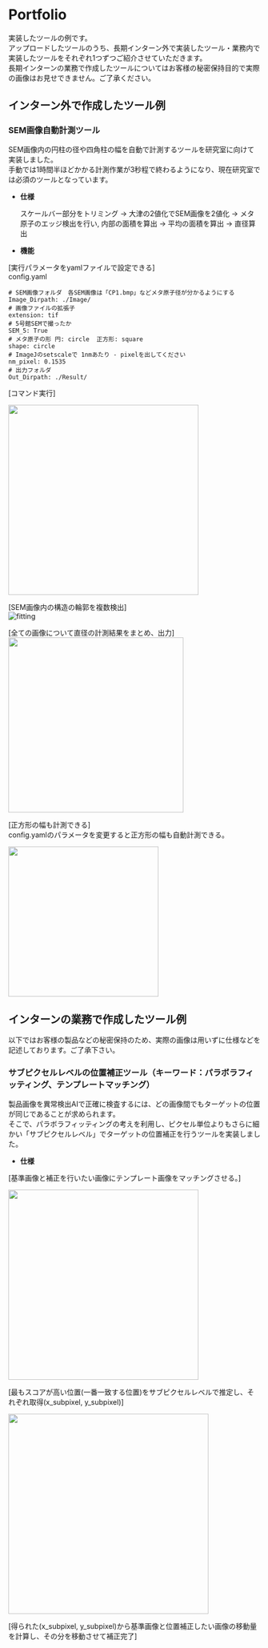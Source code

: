 # Portfolio
実装したツールの例です。  
アップロードしたツールのうち、長期インターン外で実装したツール・業務内で実装したツールをそれぞれ1つずつご紹介させていただきます。  
長期インターンの業務で作成したツールについてはお客様の秘密保持目的で実際の画像はお見せできません。ご了承ください。
## インターン外で作成したツール例
### SEM画像自動計測ツール
SEM画像内の円柱の径や四角柱の幅を自動で計測するツールを研究室に向けて実装しました。  
手動では1時間半ほどかかる計測作業が3秒程で終わるようになり、現在研究室では必須のツールとなっています。  
- **仕様**  
  
  スケールバー部分をトリミング → 大津の2値化でSEM画像を2値化 → メタ原子のエッジ検出を行い, 内部の面積を算出 → 平均の面積を算出 → 直径算出  
    
- **機能**  
  
[実行パラメータをyamlファイルで設定できる]  
config.yaml  
```
# SEM画像フォルダ　各SEM画像は「CP1.bmp」などメタ原子径が分かるようにする
Image_Dirpath: ./Image/ 
# 画像ファイルの拡張子
extension: tif
# 5号館SEMで撮ったか
SEM_5: True
# メタ原子の形 円: circle  正方形: square
shape: circle
# ImageJのsetscaleで 1nmあたり - pixelを出してください
nm_pixel: 0.1535 
# 出力フォルダ
Out_Dirpath: ./Result/
```  
  
[コマンド実行]  
  
<img src="https://user-images.githubusercontent.com/75115602/150537147-27237994-d763-43f8-853b-da3332fadd04.png" width="380px">
  
[SEM画像内の構造の輪郭を複数検出]  
![fitting](https://user-images.githubusercontent.com/75115602/150671276-47b905ee-35e4-4012-bc6c-c1eb7efb6c5e.png)  
  
[全ての画像について直径の計測結果をまとめ、出力]  
<img src="https://user-images.githubusercontent.com/75115602/150671293-cd4598e0-e72d-4ed0-a428-3b47bf062e8c.png" width="350px">  
  
[正方形の幅も計測できる]  
config.yamlのパラメータを変更すると正方形の幅も自動計測できる。  
  
<img src="https://user-images.githubusercontent.com/75115602/150893197-89a7e244-3d63-48fc-bfe2-2fbfd85c3d30.jpg" width="300px">  
  
## インターンの業務で作成したツール例  
以下ではお客様の製品などの秘密保持のため、実際の画像は用いずに仕様などを記述しております。ご了承下さい。  
  
### サブピクセルレベルの位置補正ツール（キーワード：パラボラフィッティング、テンプレートマッチング）  
製品画像を異常検出AIで正確に検査するには、どの画像間でもターゲットの位置が同じであることが求められます。  
そこで、パラボラフィッティングの考えを利用し、ピクセル単位よりもさらに細かい「サブピクセルレベル」でターゲットの位置補正を行うツールを実装しました。  
  
- **仕様**  
  
[基準画像と補正を行いたい画像にテンプレート画像をマッチングさせる。]  
  
<img src="https://user-images.githubusercontent.com/75115602/157582120-27133d26-c902-43a7-aa10-356740707044.png" width="380px">  
  
[最もスコアが高い位置(一番一致する位置)をサブピクセルレベルで推定し、それぞれ取得(x_subpixel, y_subpixel)]  
  
<img src="https://user-images.githubusercontent.com/75115602/157582544-cb26b193-1ae8-4d7d-a9da-a66d5578fdd0.png" width="400px">
  
[得られた(x_subpixel, y_subpixel)から基準画像と位置補正したい画像の移動量を計算し、その分を移動させて補正完了]
